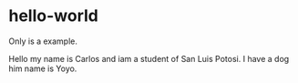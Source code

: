 # hello-world
Only is a example.

Hello my name is Carlos and iam a student of San Luis Potosi.
I have a dog him name is Yoyo.
